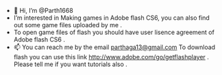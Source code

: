 - 👋 Hi, I’m @Parth1668
- I’m interested in Making games in Adobe flash CS6, you can also find out some game files uploaded by me .
- To open game files of flash you should have user lisence agreement of Adobe flash CS6 .
- 📫 You can reach me by the email parthaga13@gmail.com
To download flash you can use this link http://www.adobe.com/go/getflashplayer   .
Please tell me if you want tutorials also .

<!---
Parth1668/Parth1668 is a ✨ special ✨ repository because its `README.md` (this file) appears on your GitHub profile.
You can click the Preview link to take a look at your changes.
--->
